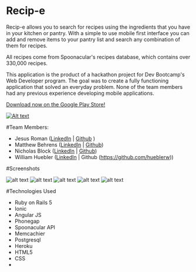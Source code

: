 # Recip-e

Recip-e allows you to search for recipes using the ingredients that you have in your kitchen or pantry. With a simple to use mobile first interface you can add and remove items to your pantry list and search any combination of them for recipes.

All recipes come from Spoonacular's recipes database, which contains over 330,000 recipes.

This application is the product of a hackathon project for Dev Bootcamp's Web Developer program. The goal was to create a fully functioning application that solved an everyday problem. None of the team members had any previous experience developing mobile applications.

[Download now on the Google Play Store!](https://play.google.com/store/apps/details?id=com.ionicframework.recipefrontend129174)

[![Alt text](https://play.google.com/intl/en_us/badges/images/generic/en_badge_web_generic.png)](https://play.google.com/store/apps/details?id=com.ionicframework.recipefrontend129174)


#Team Members:

+ Jesus Roman ([LinkedIn](https://www.linkedin.com/in/romanjesus) | [Github](https://github.com/romanjesus) )
+ Matthew Behrens ([LinkedIn](https://www.linkedin.com/in/matthew-behrens) | [Github](https://github.com/MatthewBehrens))
+ Nicholas Block ([LinkedIn](https://www.linkedin.com/in/nicholasblock78) | [Github](https://github.com/nicholasblock78))
+ William Huebler ([LinkedIn](https://www.linkedin.com/in/william-huebler-512180100) | Github (https://github.com/hueblerw))

#Screenshots

![alt text](http://i.imgur.com/9mt9YQP.png "Pantry List")
![alt text](http://i.imgur.com/XRHMv4l.png "Checked Pantry List")
![alt text](http://i.imgur.com/d5HBcCK.png "Recipe Results")
![alt text](http://i.imgur.com/HprYSdH.png "Recipe View")
![alt text](http://i.imgur.com/ePwh1vi.png "Recipe Ingredients")

#Technologies Used

* Ruby on Rails 5
* Ionic
* Angular JS
* Phonegap
* Spoonacular API
* Memcachier
* Postgresql
* Heroku
* HTML5
* CSS
*
